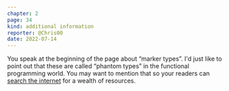 ```yaml
---
chapter: 2
page: 34
kind: additional information
reporter: @Chris00
date: 2022-07-14
---
```

You speak at the beginning of the page about “marker types”.  I'd just
like to point out that these are called “phantom types” in the
functional programming world.  You may want to mention that so your
readers can [search the
internet](https://duckduckgo.com/?q=phantom+type) for a wealth of
resources.

